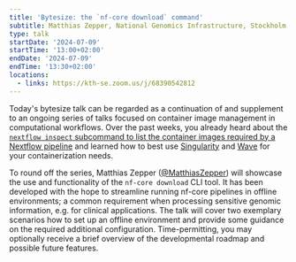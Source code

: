 ```yaml
---
title: 'Bytesize: the `nf-core download` command'
subtitle: Matthias Zepper, National Genomics Infrastructure, Stockholm
type: talk
startDate: '2024-07-09'
startTime: '13:00+02:00'
endDate: '2024-07-09'
endTime: '13:30+02:00'
locations:
  - links: https://kth-se.zoom.us/j/68390542812
---
```


Today's bytesize talk can be regarded as a continuation of and supplement to an ongoing series of talks focused on container image management in computational workflows. Over the past weeks, you already heard about the [`nextflow inspect` subcommand to list the container images required by a Nextflow pipeline](https://nf-co.re/events/2024/bytesize_singularity_containers_hpc) and learned how to best use [Singularity](https://nf-co.re/events/2024/bytesize_singularity_containers_hpc) and [Wave](https://nf-co.re/events/2024/bytesize_using_wave) for your containerization needs.

To round off the series, Matthias Zepper ([@MatthiasZepper](https://github.com/MatthiasZepper)) will showcase the use and functionality of the `nf-core download` CLI tool. It has been developed with the hope to streamline running nf-core pipelines in offline environments; a common requirement when processing sensitive genomic information, e.g. for clinical applications. The talk will cover two exemplary scenarios how to set up an offline environment and provide some guidance on the required additional configuration. Time-permitting, you may optionally receive a brief overview of the developmental roadmap and possible future features.

